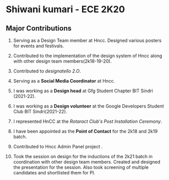 # Shiwani kumari - ECE 2K20

## Major Contributions


1. Serving as a Design Team member at Hncc. Designed various posters for events and festivals.

2. Contributed to the implementation of the design system of Hncc along with other design team members(2k18-19-20).  

3. Contributed to *designatello 2.O*.

4. Serving as a **Social Media Coordinator** at Hncc.

5. I was working as a **Design head** at Gfg Student Chapter BIT Sindri (2021-22).
 
6. I was working as a **Design volunteer** at the Google Developers Student Club BIT Sindri(2021-22).

7. I represented HnCC at the *Rotaract Club's Post Installation Ceremony*.

8. I have been appointed as the **Point of Contact** for the 2k18 and 2k19 batch. 

9. Contributed to Hncc Admin Panel project .

10. Took the session on design for the inductions of the 2k21 batch in coordination with other design team members. Created and designed the presentation for the session. Also took screening of multiple candidates and shortlisted them for PI. 
 


